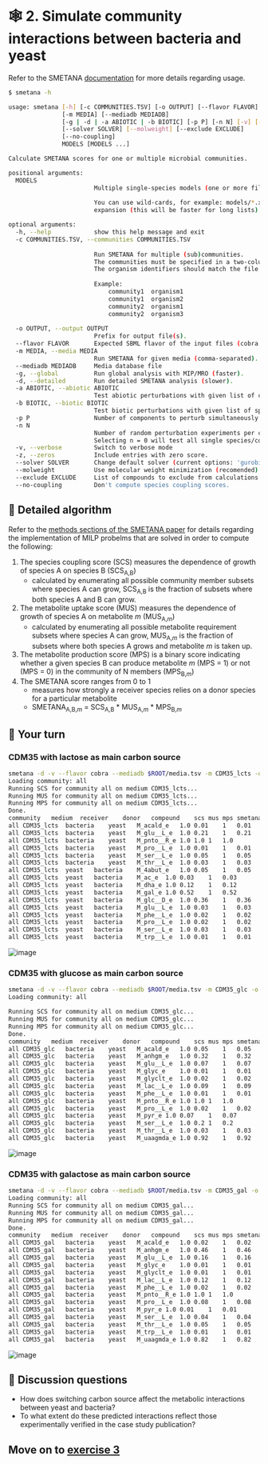 # 🕸️ 2. Simulate community interactions between bacteria and yeast

Refer to the SMETANA [documentation](https://smetana.readthedocs.io/en/latest/usage.html#) for more details regarding usage.

```bash
$ smetana -h

usage: smetana [-h] [-c COMMUNITIES.TSV] [-o OUTPUT] [--flavor FLAVOR]
               [-m MEDIA] [--mediadb MEDIADB]
               [-g | -d | -a ABIOTIC | -b BIOTIC] [-p P] [-n N] [-v] [-z]
               [--solver SOLVER] [--molweight] [--exclude EXCLUDE]
               [--no-coupling]
               MODELS [MODELS ...]

Calculate SMETANA scores for one or multiple microbial communities.

positional arguments:
  MODELS                
                        Multiple single-species models (one or more files).
                        
                        You can use wild-cards, for example: models/*.xml, and optionally protect with quotes to avoid automatic bash
                        expansion (this will be faster for long lists): "models/*.xml". 

optional arguments:
  -h, --help            show this help message and exit
  -c COMMUNITIES.TSV, --communities COMMUNITIES.TSV
                        
                        Run SMETANA for multiple (sub)communities.
                        The communities must be specified in a two-column tab-separated file with community and organism identifiers.
                        The organism identifiers should match the file names in the SBML files (without extension).
                        
                        Example:
                            community1	organism1
                            community1	organism2
                            community2	organism1
                            community2	organism3
                        
  -o OUTPUT, --output OUTPUT
                        Prefix for output file(s).
  --flavor FLAVOR       Expected SBML flavor of the input files (cobra or fbc2).
  -m MEDIA, --media MEDIA
                        Run SMETANA for given media (comma-separated).
  --mediadb MEDIADB     Media database file
  -g, --global          Run global analysis with MIP/MRO (faster).
  -d, --detailed        Run detailed SMETANA analysis (slower).
  -a ABIOTIC, --abiotic ABIOTIC
                        Test abiotic perturbations with given list of compounds.
  -b BIOTIC, --biotic BIOTIC
                        Test biotic perturbations with given list of species.
  -p P                  Number of components to perturb simultaneously (default: 1).
  -n N                  
                        Number of random perturbation experiments per community (default: 1).
                        Selecting n = 0 will test all single species/compound perturbations exactly once.
  -v, --verbose         Switch to verbose mode
  -z, --zeros           Include entries with zero score.
  --solver SOLVER       Change default solver (current options: 'gurobi', 'cplex').
  --molweight           Use molecular weight minimization (recomended).
  --exclude EXCLUDE     List of compounds to exclude from calculations (e.g.: inorganic compounds).
  --no-coupling         Don't compute species coupling scores.
```

## 🤝 Detailed algorithm

Refer to the [methods sections of the SMETANA paper](https://www.pnas.org/content/112/20/6449#sec-7) for details regarding the implementation of MILP probelms that are solved in order to compute the following:

1. The species coupling score (SCS) measures the dependence of growth of species A on species B (SCS<sub>A,B</sub>)
   - calculated by enumerating all possible community member subsets where species A can grow, SCS<sub>A,B</sub> is the fraction of subsets where both species A and B can grow.
2. The metabolite uptake score (MUS) measures the dependence of growth of species A on metabolite *m* (MUS<sub>A,*m*</sub>)
   - calculated by enumerating all possible metabolite requirement subsets where species A can grow, MUS<sub>A,*m*</sub> is the fraction of subsets where both species A grows and metabolite *m* is taken up.
3. The metabolite production score (MPS) is a binary score indicating whether a given species B can produce metabolite *m* (MPS = 1) or not (MPS = 0) in the community of N members (MPS<sub>B,*m*</sub>)
4. The SMETANA score ranges from 0 to 1
   - measures how strongly a receiver species relies on a donor species for a particular metabolite
   - SMETANA<sub>A,B,*m*</sub> = SCS<sub>A,B</sub> * MUS<sub>A,*m*</sub> * MPS<sub>B,*m*</sub>

## 🤔 Your turn

### CDM35 with lactose as main carbon source

```bash
smetana -d -v --flavor cobra --mediadb $ROOT/media.tsv -m CDM35_lcts -o CDM35_lcts $ROOT/models/*.xml && paste CDM35_lcts_detailed.tsv 
Loading community: all
Running SCS for community all on medium CDM35_lcts...
Running MUS for community all on medium CDM35_lcts...
Running MPS for community all on medium CDM35_lcts...
Done.
community	medium	receiver	donor	compound	scs	mus	mps	smetana
all	CDM35_lcts	bacteria	yeast	M_acald_e	1.0	0.01	1	0.01
all	CDM35_lcts	bacteria	yeast	M_glu__L_e	1.0	0.21	1	0.21
all	CDM35_lcts	bacteria	yeast	M_pnto__R_e	1.0	1.0	1	1.0
all	CDM35_lcts	bacteria	yeast	M_pro__L_e	1.0	0.01	1	0.01
all	CDM35_lcts	bacteria	yeast	M_ser__L_e	1.0	0.05	1	0.05
all	CDM35_lcts	bacteria	yeast	M_thr__L_e	1.0	0.03	1	0.03
all	CDM35_lcts	yeast	bacteria	M_4abut_e	1.0	0.05	1	0.05
all	CDM35_lcts	yeast	bacteria	M_ac_e	1.0	0.03	1	0.03
all	CDM35_lcts	yeast	bacteria	M_dha_e	1.0	0.12	1	0.12
all	CDM35_lcts	yeast	bacteria	M_gal_e	1.0	0.52	1	0.52
all	CDM35_lcts	yeast	bacteria	M_glc__D_e	1.0	0.36	1	0.36
all	CDM35_lcts	yeast	bacteria	M_glu__L_e	1.0	0.03	1	0.03
all	CDM35_lcts	yeast	bacteria	M_phe__L_e	1.0	0.02	1	0.02
all	CDM35_lcts	yeast	bacteria	M_pro__L_e	1.0	0.02	1	0.02
all	CDM35_lcts	yeast	bacteria	M_ser__L_e	1.0	0.03	1	0.03
all	CDM35_lcts	yeast	bacteria	M_trp__L_e	1.0	0.01	1	0.01
```

![image](https://user-images.githubusercontent.com/35606471/195675774-546114c7-4ab8-407b-a651-82eab329adf1.png)

### CDM35 with glucose as main carbon source

```bash
smetana -d -v --flavor cobra --mediadb $ROOT/media.tsv -m CDM35_glc -o CDM35_glc $ROOT/models/*.xml && paste CDM35_glc_detailed.tsv 
Loading community: all

Running SCS for community all on medium CDM35_glc...
Running MUS for community all on medium CDM35_glc...
Running MPS for community all on medium CDM35_glc...
Done.
community	medium	receiver	donor	compound	scs	mus	mps	smetana
all	CDM35_glc	bacteria	yeast	M_acald_e	1.0	0.05	1	0.05
all	CDM35_glc	bacteria	yeast	M_anhgm_e	1.0	0.32	1	0.32
all	CDM35_glc	bacteria	yeast	M_glu__L_e	1.0	0.07	1	0.07
all	CDM35_glc	bacteria	yeast	M_glyc_e	1.0	0.01	1	0.01
all	CDM35_glc	bacteria	yeast	M_glyclt_e	1.0	0.02	1	0.02
all	CDM35_glc	bacteria	yeast	M_lac__L_e	1.0	0.09	1	0.09
all	CDM35_glc	bacteria	yeast	M_phe__L_e	1.0	0.01	1	0.01
all	CDM35_glc	bacteria	yeast	M_pnto__R_e	1.0	1.0	1	1.0
all	CDM35_glc	bacteria	yeast	M_pro__L_e	1.0	0.02	1	0.02
all	CDM35_glc	bacteria	yeast	M_pyr_e	1.0	0.07	1	0.07
all	CDM35_glc	bacteria	yeast	M_ser__L_e	1.0	0.2	1	0.2
all	CDM35_glc	bacteria	yeast	M_thr__L_e	1.0	0.03	1	0.03
all	CDM35_glc	bacteria	yeast	M_uaagmda_e	1.0	0.92	1	0.92
```

![image](https://user-images.githubusercontent.com/35606471/195675906-9efd551a-2b23-4c45-9cc2-6c89d28f2ea4.png)


### CDM35 with galactose as main carbon source

```bash
smetana -d -v --flavor cobra --mediadb $ROOT/media.tsv -m CDM35_gal -o CDM35_gal $ROOT/models/*.xml && paste CDM35_gal_detailed.tsv 
Loading community: all
Running SCS for community all on medium CDM35_gal...
Running MUS for community all on medium CDM35_gal...
Running MPS for community all on medium CDM35_gal...
Done.
community	medium	receiver	donor	compound	scs	mus	mps	smetana
all	CDM35_gal	bacteria	yeast	M_acald_e	1.0	0.02	1	0.02
all	CDM35_gal	bacteria	yeast	M_anhgm_e	1.0	0.46	1	0.46
all	CDM35_gal	bacteria	yeast	M_glu__L_e	1.0	0.16	1	0.16
all	CDM35_gal	bacteria	yeast	M_glyc_e	1.0	0.01	1	0.01
all	CDM35_gal	bacteria	yeast	M_glyclt_e	1.0	0.01	1	0.01
all	CDM35_gal	bacteria	yeast	M_lac__L_e	1.0	0.12	1	0.12
all	CDM35_gal	bacteria	yeast	M_phe__L_e	1.0	0.02	1	0.02
all	CDM35_gal	bacteria	yeast	M_pnto__R_e	1.0	1.0	1	1.0
all	CDM35_gal	bacteria	yeast	M_pro__L_e	1.0	0.08	1	0.08
all	CDM35_gal	bacteria	yeast	M_pyr_e	1.0	0.01	1	0.01
all	CDM35_gal	bacteria	yeast	M_ser__L_e	1.0	0.04	1	0.04
all	CDM35_gal	bacteria	yeast	M_thr__L_e	1.0	0.05	1	0.05
all	CDM35_gal	bacteria	yeast	M_trp__L_e	1.0	0.01	1	0.01
all	CDM35_gal	bacteria	yeast	M_uaagmda_e	1.0	0.82	1	0.82
```

![image](https://user-images.githubusercontent.com/35606471/195675857-e405537f-f64d-4fff-9889-94ff50a47901.png)

## 💎 Discussion questions
* How does switching carbon source affect the metabolic interactions between yeast and bacteria?
* To what extent do these predicted interactions reflect those experimentally verified in the case study publication?

## Move on to [exercise 3](https://github.com/franciscozorrilla/EMBOMicroCom/blob/main/exercises/exercise_3.md)
